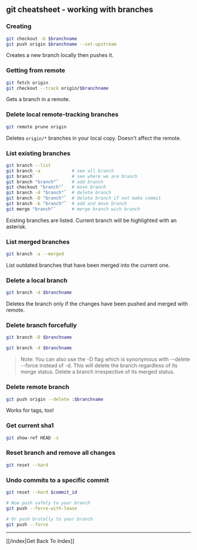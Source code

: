 ## git cheatsheet - working with branches

### Creating

```bash
git checkout -b $branchname
git push origin $branchname --set-upstream
```

Creates a new branch locally then pushes it.

### Getting from remote

```bash
git fetch origin
git checkout --track origin/$branchname
```

Gets a branch in a remote.

### Delete local remote-tracking branches

```bash
git remote prune origin
```

Deletes `origin/*` branches in your local copy. Doesn't affect the remote.

### List existing branches

```bash
git branch --list
git branch -a            # see all branch
git branch`              # see where we are branch
git branch "branch"`     # add branch
git checkout "branch"`   # move branch
git branch -d "branch"`  # delete branch
git branch -D "branch"`  # delete branch if not make commit
git branch -b "branch"`  # add and move branch
git merge "branch"`      # merge branch wich branch
```

Existing branches are listed. Current branch will be highlighted with an asterisk.

### List merged branches

```bash
git branch -a --merged
```

List outdated branches that have been merged into the current one.

### Delete a local branch

```bash
git branch -d $branchname
```

Deletes the branch only if the changes have been pushed and merged with remote.

### Delete branch forcefully

```bash
git branch -D $branchname
```

```bash
git branch -d $branchname
```

> Note: You can also use the -D flag which is synonymous with --delete --force instead of -d. This will delete the branch regardless of its merge status.
> Delete a branch irrespective of its merged status.

### Delete remote branch

```bash
git push origin --delete :$branchname
```

Works for tags, too!

### Get current sha1

```bash
git show-ref HEAD -s
```
### Reset branch and remove all changes

```bash
git reset --hard
```

### Undo commits to a specific commit

```bash
git reset --hard $commit_id

# Now push safely to your branch
git push --force-with-lease

# Or push brutally to your branch
git push --force
```

---

[[/index|Get Back To Index]]
